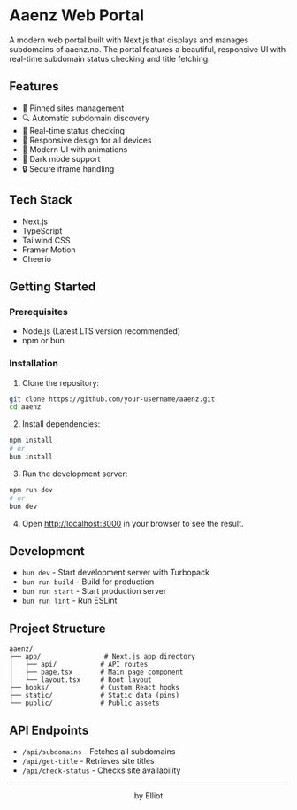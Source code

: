 # Aaenz Web Portal

A modern web portal built with Next.js that displays and manages subdomains of aaenz.no. The portal features a beautiful, responsive UI with real-time subdomain status checking and title fetching.

## Features

- 📌 Pinned sites management
- 🔍 Automatic subdomain discovery
- 🎯 Real-time status checking
- 📱 Responsive design for all devices
- 🎨 Modern UI with animations
- 🌙 Dark mode support
- 🔒 Secure iframe handling

## Tech Stack

- Next.js
- TypeScript
- Tailwind CSS
- Framer Motion
- Cheerio

## Getting Started

### Prerequisites

- Node.js (Latest LTS version recommended)
- npm or bun

### Installation

1. Clone the repository:

```bash
git clone https://github.com/your-username/aaenz.git
cd aaenz
```

2. Install dependencies:

```bash
npm install
# or
bun install
```

3. Run the development server:

```bash
npm run dev
# or
bun dev
```

4. Open [http://localhost:3000](http://localhost:3000) in your browser to see the result.

## Development

- `bun dev` - Start development server with Turbopack
- `bun run build` - Build for production
- `bun run start` - Start production server
- `bun run lint` - Run ESLint

## Project Structure

```
aaenz/
├── app/                # Next.js app directory
│   ├── api/           # API routes
│   ├── page.tsx       # Main page component
│   └── layout.tsx     # Root layout
├── hooks/             # Custom React hooks
├── static/            # Static data (pins)
└── public/            # Public assets
```

## API Endpoints

- `/api/subdomains` - Fetches all subdomains
- `/api/get-title` - Retrieves site titles
- `/api/check-status` - Checks site availability

---

<div align="center">
by Elliot
</div>

